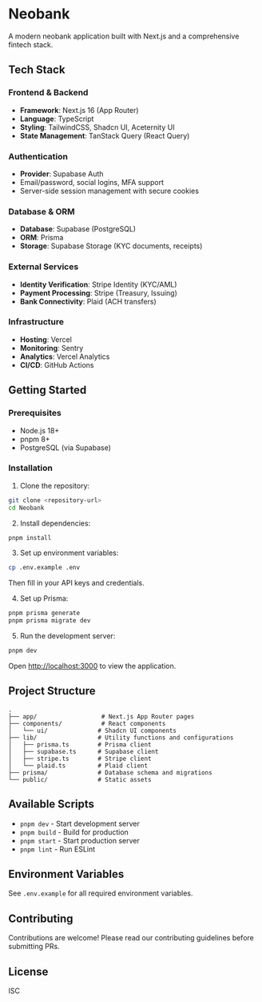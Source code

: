 # Neobank

A modern neobank application built with Next.js and a comprehensive fintech stack.

## Tech Stack

### Frontend & Backend
- **Framework**: Next.js 16 (App Router)
- **Language**: TypeScript
- **Styling**: TailwindCSS, Shadcn UI, Aceternity UI
- **State Management**: TanStack Query (React Query)

### Authentication
- **Provider**: Supabase Auth
- Email/password, social logins, MFA support
- Server-side session management with secure cookies

### Database & ORM
- **Database**: Supabase (PostgreSQL)
- **ORM**: Prisma
- **Storage**: Supabase Storage (KYC documents, receipts)

### External Services
- **Identity Verification**: Stripe Identity (KYC/AML)
- **Payment Processing**: Stripe (Treasury, Issuing)
- **Bank Connectivity**: Plaid (ACH transfers)

### Infrastructure
- **Hosting**: Vercel
- **Monitoring**: Sentry
- **Analytics**: Vercel Analytics
- **CI/CD**: GitHub Actions

## Getting Started

### Prerequisites
- Node.js 18+
- pnpm 8+
- PostgreSQL (via Supabase)

### Installation

1. Clone the repository:
```bash
git clone <repository-url>
cd Neobank
```

2. Install dependencies:
```bash
pnpm install
```

3. Set up environment variables:
```bash
cp .env.example .env
```
Then fill in your API keys and credentials.

4. Set up Prisma:
```bash
pnpm prisma generate
pnpm prisma migrate dev
```

5. Run the development server:
```bash
pnpm dev
```

Open [http://localhost:3000](http://localhost:3000) to view the application.

## Project Structure

```
.
├── app/                  # Next.js App Router pages
├── components/           # React components
│   └── ui/              # Shadcn UI components
├── lib/                 # Utility functions and configurations
│   ├── prisma.ts        # Prisma client
│   ├── supabase.ts      # Supabase client
│   ├── stripe.ts        # Stripe client
│   └── plaid.ts         # Plaid client
├── prisma/              # Database schema and migrations
└── public/              # Static assets
```

## Available Scripts

- `pnpm dev` - Start development server
- `pnpm build` - Build for production
- `pnpm start` - Start production server
- `pnpm lint` - Run ESLint

## Environment Variables

See `.env.example` for all required environment variables.

## Contributing

Contributions are welcome! Please read our contributing guidelines before submitting PRs.

## License

ISC
